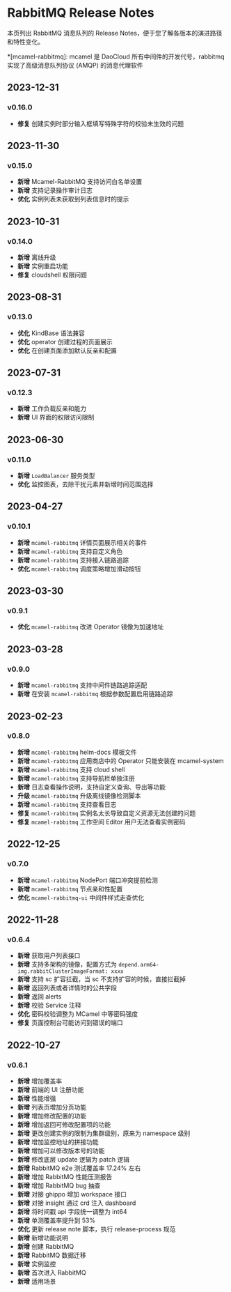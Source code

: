 # RabbitMQ Release Notes

本页列出 RabbitMQ 消息队列的 Release Notes，便于您了解各版本的演进路径和特性变化。

*[mcamel-rabbitmq]: mcamel 是 DaoCloud 所有中间件的开发代号，rabbitmq 实现了高级消息队列协议 (AMQP) 的消息代理软件

## 2023-12-31

### v0.16.0

- **修复** 创建实例时部分输入框填写特殊字符的校验未生效的问题

## 2023-11-30

### v0.15.0

- **新增** Mcamel-RabbitMQ 支持访问白名单设置
- **新增** 支持记录操作审计日志
- **优化** 实例列表未获取到列表信息时的提示

## 2023-10-31

### v0.14.0

- **新增** 离线升级
- **新增** 实例重启功能
- **修复** cloudshell 权限问题

## 2023-08-31

### v0.13.0

- **优化** KindBase 语法兼容
- **优化** operator 创建过程的页面展示
- **优化** 在创建页面添加默认反亲和配置

## 2023-07-31

### v0.12.3

- **新增** 工作负载反亲和能力
- **新增** UI 界面的权限访问限制

## 2023-06-30

### v0.11.0

- **新增** `LoadBalancer` 服务类型
- **优化** 监控图表，去除干扰元素并新增时间范围选择

## 2023-04-27

### v0.10.1

- **新增** `mcamel-rabbitmq` 详情页面展示相关的事件
- **新增** `mcamel-rabbitmq` 支持自定义角色
- **新增** `mcamel-rabbitmq` 支持接入链路追踪
- **优化** `mcamel-rabbitmq` 调度策略增加滑动按钮

## 2023-03-30

### v0.9.1

- **优化** `mcamel-rabbitmq` 改进 Operator 镜像为加速地址

## 2023-03-28

### v0.9.0

- **新增** `mcamel-rabbitmq` 支持中间件链路追踪适配
- **新增** 在安装 `mcamel-rabbitmq` 根据参数配置启用链路追踪

## 2023-02-23

### v0.8.0

- **新增** `mcamel-rabbitmq` helm-docs 模板文件
- **新增** `mcamel-rabbitmq` 应用商店中的 Operator 只能安装在 mcamel-system
- **新增** `mcamel-rabbitmq` 支持 cloud shell
- **新增** `mcamel-rabbitmq` 支持导航栏单独注册
- **新增** 日志查看操作说明，支持自定义查询、导出等功能
- **升级** `mcamel-rabbitmq` 升级离线镜像检测脚本
- **新增** `mcamel-rabbitmq` 支持查看日志
- **修复** `mcamel-rabbitmq` 实例名太长导致自定义资源无法创建的问题
- **修复** `mcamel-rabbitmq` 工作空间 Editor 用户无法查看实例密码

## 2022-12-25

### v0.7.0

- **新增** `mcamel-rabbitmq` NodePort 端口冲突提前检测
- **新增** `mcamel-rabbitmq` 节点亲和性配置
- **优化** `mcamel-rabbitmq-ui` 中间件样式走查优化  

## 2022-11-28

### v0.6.4

- **新增** 获取用户列表接口
- **新增** 支持多架构的镜像，配置方式为 `depend.arm64-img.rabbitClusterImageFormat: xxxx`
- **新增** 支持 sc 扩容拦截，当 sc 不支持扩容的时候，直接拦截掉
- **新增** 返回列表或者详情时的公共字段
- **新增** 返回 alerts
- **新增** 校验 Service 注释
- **优化** 密码校验调整为 MCamel 中等密码强度
- **修复** 页面控制台可能访问到错误的端口

## 2022-10-27

### v0.6.1

- **新增** 增加覆盖率
- **新增** 前端的 UI 注册功能
- **新增** 性能增强
- **新增** 列表页增加分页功能
- **新增** 增加修改配置的功能
- **新增** 增加返回可修改配置项的功能
- **新增** 更改创建实例的限制为集群级别，原来为 namespace 级别
- **新增** 增加监控地址的拼接功能
- **新增** 增加可以修改版本号的功能
- **新增** 修改底层 update 逻辑为 patch 逻辑
- **新增** RabbitMQ e2e 测试覆盖率 17.24% 左右
- **新增** 增加 RabbitMQ 性能压测报告
- **新增** 增加 RabbitMQ bug 抽查
- **新增** 对接 ghippo 增加 workspace 接口
- **新增** 对接 insight 通过 crd 注入 dashboard
- **新增** 将时间戳 api 字段统一调整为 int64
- **新增** 单测覆盖率提升到 53%
- **优化** 更新 release note 脚本，执行 release-process 规范
- **新增** 新增功能说明
- **新增** 创建 RabbitMQ
- **新增** RabbitMQ 数据迁移
- **新增** 实例监控
- **新增** 首次进入 RabbitMQ
- **新增** 适用场景

